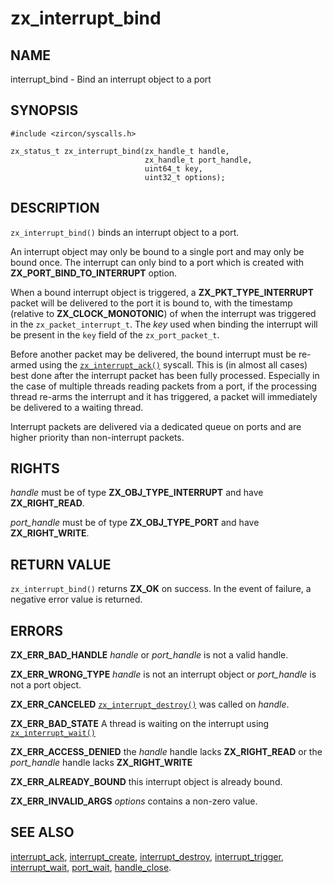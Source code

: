# zx_interrupt_bind

## NAME

<!-- Updated by update-docs-from-abigen, do not edit. -->

interrupt_bind - Bind an interrupt object to a port

## SYNOPSIS

<!-- Updated by update-docs-from-abigen, do not edit. -->

```
#include <zircon/syscalls.h>

zx_status_t zx_interrupt_bind(zx_handle_t handle,
                              zx_handle_t port_handle,
                              uint64_t key,
                              uint32_t options);
```

## DESCRIPTION

`zx_interrupt_bind()` binds an interrupt object to a port.

An interrupt object may only be bound to a single port and may only be bound once.
The interrupt can only bind to a port which is created with **ZX_PORT_BIND_TO_INTERRUPT**
option.

When a bound interrupt object is triggered, a **ZX_PKT_TYPE_INTERRUPT** packet will
be delivered to the port it is bound to, with the timestamp (relative to **ZX_CLOCK_MONOTONIC**)
of when the interrupt was triggered in the `zx_packet_interrupt_t`.  The *key* used
when binding the interrupt will be present in the `key` field of the `zx_port_packet_t`.

Before another packet may be delivered, the bound interrupt must be re-armed using the
[`zx_interrupt_ack()`] syscall.  This is (in almost all cases) best done after the interrupt
packet has been fully processed.  Especially in the case of multiple threads reading
packets from a port, if the processing thread re-arms the interrupt and it has triggered,
a packet will immediately be delivered to a waiting thread.

Interrupt packets are delivered via a dedicated queue on ports and are higher priority
than non-interrupt packets.

## RIGHTS

<!-- Updated by update-docs-from-abigen, do not edit. -->

*handle* must be of type **ZX_OBJ_TYPE_INTERRUPT** and have **ZX_RIGHT_READ**.

*port_handle* must be of type **ZX_OBJ_TYPE_PORT** and have **ZX_RIGHT_WRITE**.

## RETURN VALUE

`zx_interrupt_bind()` returns **ZX_OK** on success. In the event
of failure, a negative error value is returned.

## ERRORS

**ZX_ERR_BAD_HANDLE** *handle* or *port_handle* is not a valid handle.

**ZX_ERR_WRONG_TYPE** *handle* is not an interrupt object or *port_handle* is not a port object.

**ZX_ERR_CANCELED**  [`zx_interrupt_destroy()`] was called on *handle*.

**ZX_ERR_BAD_STATE**  A thread is waiting on the interrupt using [`zx_interrupt_wait()`]

**ZX_ERR_ACCESS_DENIED** the *handle* handle lacks **ZX_RIGHT_READ** or the *port_handle* handle
lacks **ZX_RIGHT_WRITE**

**ZX_ERR_ALREADY_BOUND** this interrupt object is already bound.

**ZX_ERR_INVALID_ARGS** *options* contains a non-zero value.

## SEE ALSO

[interrupt_ack](interrupt_ack.md),
[interrupt_create](interrupt_create.md),
[interrupt_destroy](interrupt_destroy.md),
[interrupt_trigger](interrupt_trigger.md),
[interrupt_wait](interrupt_wait.md),
[port_wait](port_wait.md),
[handle_close](handle_close.md).

<!-- References updated by update-docs-from-abigen, do not edit. -->

[`zx_interrupt_ack()`]: interrupt_ack.md
[`zx_interrupt_destroy()`]: interrupt_destroy.md
[`zx_interrupt_wait()`]: interrupt_wait.md
